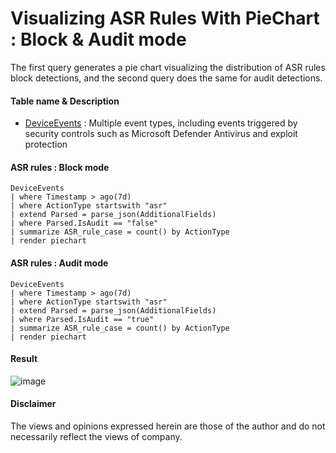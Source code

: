 # Visualizing ASR Rules With PieChart : Block & Audit mode 
The first query generates a pie chart visualizing the distribution of ASR rules block detections, and the second query does the same for audit detections.

#### Table name & Description
- [DeviceEvents](https://learn.microsoft.com/en-us/microsoft-365/security/defender/advanced-hunting-deviceevents-table?view=o365-worldwide) :	Multiple event types, including events triggered by security controls such as Microsoft Defender Antivirus and exploit protection

####  ASR rules : Block mode 
```kusto
DeviceEvents 
| where Timestamp > ago(7d) 
| where ActionType startswith "asr" 
| extend Parsed = parse_json(AdditionalFields) 
| where Parsed.IsAudit == "false" 
| summarize ASR_rule_case = count() by ActionType
| render piechart 
```

#### ASR rules : Audit mode 
```kusto
DeviceEvents 
| where Timestamp > ago(7d) 
| where ActionType startswith "asr" 
| extend Parsed = parse_json(AdditionalFields) 
| where Parsed.IsAudit == "true" 
| summarize ASR_rule_case = count() by ActionType
| render piechart 
```

#### Result
![image](https://github.com/LearningKijo/KQL/assets/120234772/8052b7f3-2900-44f8-811e-6a68f8e34d76)


#### Disclaimer
The views and opinions expressed herein are those of the author and do not necessarily reflect the views of company.
